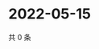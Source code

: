 # 2022-05-15

共 0 条

<!-- BEGIN WEIBO -->
<!-- 最后更新时间 Sun May 15 2022 22:14:36 GMT+0800 (China Standard Time) -->

<!-- END WEIBO -->
